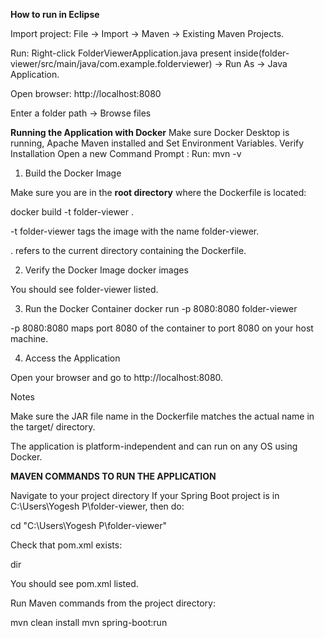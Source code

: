 **How to run in Eclipse**

Import project: File → Import → Maven → Existing Maven Projects.

Run: Right-click FolderViewerApplication.java present inside(folder-viewer/src/main/java/com.example.folderviewer) → Run As → Java Application.

Open browser: http://localhost:8080

Enter a folder path → Browse files

**Running the Application with Docker**
Make sure Docker Desktop is running, Apache Maven installed and Set Environment Variables.
Verify Installation
Open a new Command Prompt :
Run:
mvn -v

1. Build the Docker Image

Make sure you are in the **root directory** where the Dockerfile is located:

docker build -t folder-viewer .


-t folder-viewer tags the image with the name folder-viewer.

. refers to the current directory containing the Dockerfile.

2. Verify the Docker Image
docker images


You should see folder-viewer listed.

3. Run the Docker Container
docker run -p 8080:8080 folder-viewer


-p 8080:8080 maps port 8080 of the container to port 8080 on your host machine.

4. Access the Application

Open your browser and go to http://localhost:8080.

Notes

Make sure the JAR file name in the Dockerfile matches the actual name in the target/ directory.

The application is platform-independent and can run on any OS using Docker.

**MAVEN COMMANDS TO RUN THE APPLICATION**

Navigate to your project directory
If your Spring Boot project is in C:\Users\Yogesh P\folder-viewer, then do:

cd "C:\Users\Yogesh P\folder-viewer"


Check that pom.xml exists:

dir


You should see pom.xml listed.

Run Maven commands from the project directory:

mvn clean install
mvn spring-boot:run
